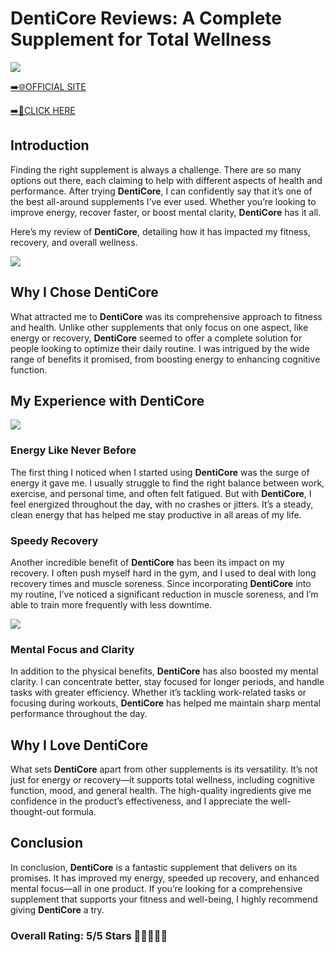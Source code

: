 # **DentiCore Reviews**: A Complete Supplement for Total Wellness

[![](https://static.vecteezy.com/system/resources/thumbnails/019/896/014/small/buy-now-gradient-button-with-cart-symbol-buy-now-illustration-png.png)](https://edetoop.top/lander/sugarpreland-1/dentic.html) 

[➡️🌐OFFICIAL SITE](https://edetoop.top/lander/sugarpreland-1/dentic.html) 

[➡️🔗CLICK HERE](https://edetoop.top/lander/sugarpreland-1/dentic.html) 


## Introduction

Finding the right supplement is always a challenge. There are so many options out there, each claiming to help with different aspects of health and performance. After trying **DentiCore**, I can confidently say that it’s one of the best all-around supplements I’ve ever used. Whether you’re looking to improve energy, recover faster, or boost mental clarity, **DentiCore** has it all.

Here’s my review of **DentiCore**, detailing how it has impacted my fitness, recovery, and overall wellness.

[![](https://wallpapers.com/images/hd/red-order-now-button-udg4jcj4arvn8b0n-2.png)](https://edetoop.top/lander/sugarpreland-1/dentic.html)  

## Why I Chose **DentiCore**

What attracted me to **DentiCore** was its comprehensive approach to fitness and health. Unlike other supplements that only focus on one aspect, like energy or recovery, **DentiCore** seemed to offer a complete solution for people looking to optimize their daily routine. I was intrigued by the wide range of benefits it promised, from boosting energy to enhancing cognitive function.

## My Experience with **DentiCore**

[![](https://static.vecteezy.com/system/resources/thumbnails/019/896/014/small/buy-now-gradient-button-with-cart-symbol-buy-now-illustration-png.png)](https://edetoop.top/lander/sugarpreland-1/dentic.html)

### Energy Like Never Before

The first thing I noticed when I started using **DentiCore** was the surge of energy it gave me. I usually struggle to find the right balance between work, exercise, and personal time, and often felt fatigued. But with **DentiCore**, I feel energized throughout the day, with no crashes or jitters. It’s a steady, clean energy that has helped me stay productive in all areas of my life.

### Speedy Recovery

Another incredible benefit of **DentiCore** has been its impact on my recovery. I often push myself hard in the gym, and I used to deal with long recovery times and muscle soreness. Since incorporating **DentiCore** into my routine, I’ve noticed a significant reduction in muscle soreness, and I’m able to train more frequently with less downtime.

[![](https://wallpapers.com/images/hd/red-order-now-button-udg4jcj4arvn8b0n-2.png)](https://edetoop.top/lander/sugarpreland-1/dentic.html)  

### Mental Focus and Clarity

In addition to the physical benefits, **DentiCore** has also boosted my mental clarity. I can concentrate better, stay focused for longer periods, and handle tasks with greater efficiency. Whether it’s tackling work-related tasks or focusing during workouts, **DentiCore** has helped me maintain sharp mental performance throughout the day.

## Why I Love **DentiCore**

What sets **DentiCore** apart from other supplements is its versatility. It’s not just for energy or recovery—it supports total wellness, including cognitive function, mood, and general health. The high-quality ingredients give me confidence in the product’s effectiveness, and I appreciate the well-thought-out formula.

## Conclusion

In conclusion, **DentiCore** is a fantastic supplement that delivers on its promises. It has improved my energy, speeded up recovery, and enhanced mental focus—all in one product. If you’re looking for a comprehensive supplement that supports your fitness and well-being, I highly recommend giving **DentiCore** a try.

### Overall Rating: 5/5 Stars 🌟🌟🌟🌟🌟
